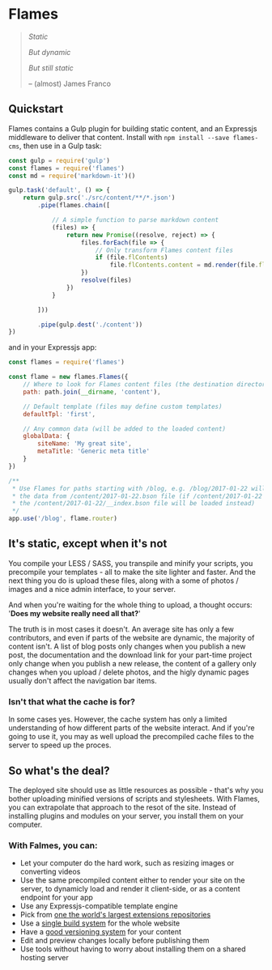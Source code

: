 # Flames

> *Static*
>
> *But dynamic*
>
> *But still static*
>
> &ndash; (almost) James Franco

## Quickstart

Flames contains a Gulp plugin for building static content, and an Expressjs middleware to deliver that content. Install with `npm install --save flames-cms`, then use in a Gulp task:

```javascript
const gulp = require('gulp')
const flames = require('flames')
const md = require('markdown-it')()

gulp.task('default', () => {
    return gulp.src('./src/content/**/*.json') 
        .pipe(flames.chain([

            // A simple function to parse markdown content
            (files) => {
                return new Promise((resolve, reject) => {
                    files.forEach(file => {
                        // Only transform Flames content files
                        if (file.flContents)
                            file.flContents.content = md.render(file.flContents.content)
                    })
                    resolve(files)
                })
            }

        ]))

        .pipe(gulp.dest('./content'))
})
```

and in your Expressjs app:

```javascript
const flames = require('flames')

const flame = new flames.Flames({
    // Where to look for Flames content files (the destination directory of the Gulp task)
    path: path.join(__dirname, 'content'),

    // Default template (files may define custom templates)
    defaultTpl: 'first',

    // Any common data (will be added to the loaded content)
    globalData: {
        siteName: 'My great site',
        metaTitle: 'Generic meta title'
    }
})

/**
 * Use Flames for paths starting with /blog, e.g. /blog/2017-01-22 will render
 * the data from /content/2017-01-22.bson file (if /content/2017-01-22 is a directory,
 * the /content/2017-01-22/__index.bson file will be loaded instead)
 */
app.use('/blog', flame.router)
```

## It's static, except when it's not

You compile your LESS / SASS, you transpile and minify your scripts, you precompile your templates - all to make the site lighter and faster. And the next thing you do is upload these files, along with a some of photos / images and a nice admin interface, to your server. 

And when you're waiting for the whole thing to upload, a thought occurs: '**Does my website really need all that?**'

The truth is in most cases it doesn't. An average site has only a few contributors, and even if parts of the website are dynamic, the majority of content isn't. A list of blog posts only changes when you publish a new post, the documentation and the download link for your part-time project only change when you publish a new release, the content of a gallery only changes when you upload / delete photos, and the higly dynamic pages usually don't affect the navigation bar items.

### Isn't that what the cache is for?

In some cases yes. However, the cache system has only a limited understanding of how different parts of the website interact. And if you're going to use it, you may as well upload the precompiled cache files to the server to speed up the proces.

## So what's the deal?

The deployed site should use as little resources as possible - that's why you bother uploading minified versions of scripts and stylesheets. With Flames, you can extrapolate that approach to the resot of the site. Instead of installing plugins and modules on your server, you install them on your computer.

### With Falmes, you can:

 * Let your computer do the hard work, such as resizing images or converting videos
 * Use the same precompiled content either to render your site on the server, to dynamicly load and render it client-side, or as a content endpoint for your app
 * Use any Expressjs-compatible template engine
 * Pick from [one the world's largest extensions repositories](https://www.npmjs.com/)
 * Use a [single build system](http://gulpjs.com/) for the whole website
 * Have a [good versioning system](https://git-scm.com/) for your content
 * Edit and preview changes locally before publishing them
 * Use tools without having to worry about installing them on a shared hosting server